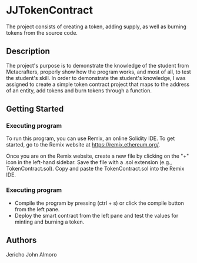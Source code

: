 # JJTokenContract

The project consists of creating a token, adding supply, as well as burning tokens from the source code.

## Description

The project's purpose is to demonstrate the knowledge of the student from Metacrafters, properly show how the program works, and most of all, to test the student's skill. In order to demonstrate the student's knowledge, I was assigned to create a simple token contract project that maps to the address of an entity, add tokens and burn tokens through a function. 

## Getting Started

### Executing program

To run this program, you can use Remix, an online Solidity IDE. To get started, go to the Remix website at https://remix.ethereum.org/.

Once you are on the Remix website, create a new file by clicking on the "+" icon in the left-hand sidebar. Save the file with a .sol extension (e.g., TokenContract.sol). Copy and paste the TokenContract.sol into the Remix IDE.


### Executing program

* Compile the program by pressing (ctrl + s) or click the compile button from the left pane.
* Deploy the smart contract from the left pane and test the values for minting and burning a token.

## Authors
Jericho John Almoro
